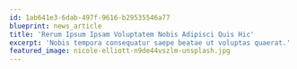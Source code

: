 ```yaml
---
id: 1ab641e3-6dab-497f-9616-b29535546a77
blueprint: news_article
title: 'Rerum Ipsum Ipsam Voluptatem Nobis Adipisci Quis Hic'
excerpt: 'Nobis tempora consequatur saepe beatae ut voluptas quaerat.'
featured_image: nicole-elliott-n9de44vszlm-unsplash.jpg
---
```

